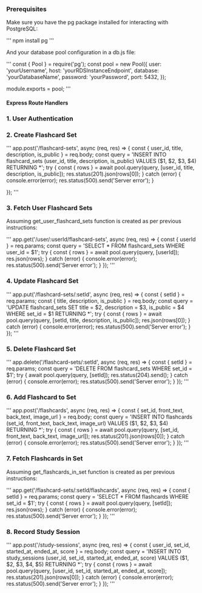 ### Prerequisites
Make sure you have the pg package installed for interacting with PostgreSQL:

'''
npm install pg
'''

And your database pool configuration in a db.js file:

'''
const { Pool } = require('pg');
const pool = new Pool({
  user: 'yourUsername',
  host: 'yourRDSInstanceEndpoint',
  database: 'yourDatabaseName',
  password: 'yourPassword',
  port: 5432,
});

module.exports = pool;
'''

#### Express Route Handlers
### 1. User Authentication

### 2. Create Flashcard Set
'''
app.post('/flashcard-sets', async (req, res) => {
  const { user_id, title, description, is_public } = req.body;
  const query = 'INSERT INTO flashcard_sets (user_id, title, description, is_public) VALUES ($1, $2, $3, $4) RETURNING *';
  try {
    const { rows } = await pool.query(query, [user_id, title, description, is_public]);
    res.status(201).json(rows[0]);
  } catch (error) {
    console.error(error);
    res.status(500).send('Server error');
  }

});
'''
### 3. Fetch User Flashcard Sets
Assuming get_user_flashcard_sets function is created as per previous instructions:

'''
app.get('/user/:userId/flashcard-sets', async (req, res) => {
  const { userId } = req.params;
  const query = 'SELECT * FROM flashcard_sets WHERE user_id = $1';
  try {
    const { rows } = await pool.query(query, [userId]);
    res.json(rows);
  } catch (error) {
    console.error(error);
    res.status(500).send('Server error');
  }
});
'''
### 4. Update Flashcard Set
'''
app.put('/flashcard-sets/:setId', async (req, res) => {
  const { setId } = req.params;
  const { title, description, is_public } = req.body;
  const query = 'UPDATE flashcard_sets SET title = $2, description = $3, is_public = $4 WHERE set_id = $1 RETURNING *';
  try {
    const { rows } = await pool.query(query, [setId, title, description, is_public]);
    res.json(rows[0]);
  } catch (error) {
    console.error(error);
    res.status(500).send('Server error');
  }
});
'''
### 5. Delete Flashcard Set

'''
app.delete('/flashcard-sets/:setId', async (req, res) => {
  const { setId } = req.params;
  const query = 'DELETE FROM flashcard_sets WHERE set_id = $1';
  try {
    await pool.query(query, [setId]);
    res.status(204).send();
  } catch (error) {
    console.error(error);
    res.status(500).send('Server error');
  }
});
'''
### 6. Add Flashcard to Set

'''
app.post('/flashcards', async (req, res) => {
  const { set_id, front_text, back_text, image_url } = req.body;
  const query = 'INSERT INTO flashcards (set_id, front_text, back_text, image_url) VALUES ($1, $2, $3, $4) RETURNING *';
  try {
    const { rows } = await pool.query(query, [set_id, front_text, back_text, image_url]);
    res.status(201).json(rows[0]);
  } catch (error) {
    console.error(error);
    res.status(500).send('Server error');
  }
});
'''
### 7. Fetch Flashcards in Set
Assuming get_flashcards_in_set function is created as per previous instructions:

'''
app.get('/flashcard-sets/:setId/flashcards', async (req, res) => {
  const { setId } = req.params;
  const query = 'SELECT * FROM flashcards WHERE set_id = $1';
  try {
    const { rows } = await pool.query(query, [setId]);
    res.json(rows);
  } catch (error) {
    console.error(error);
    res.status(500).send('Server error');
  }
});
'''
### 8. Record Study Session

'''
app.post('/study-sessions', async (req, res) => {
  const { user_id, set_id, started_at, ended_at, score } = req.body;
  const query = 'INSERT INTO study_sessions (user_id, set_id, started_at, ended_at, score) VALUES ($1, $2, $3, $4, $5) RETURNING *';
  try {
    const { rows } = await pool.query(query, [user_id, set_id, started_at, ended_at, score]);
    res.status(201).json(rows[0]);
  } catch (error) {
    console.error(error);
    res.status(500).send('Server error');
  }
});
'''
